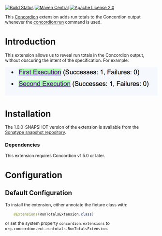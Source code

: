 [![Build Status](https://img.shields.io/travis/concordion/concordion-run-totals-extension.svg)](https://travis-ci.org/concordion/concordion-run-totals-extension)
[![Maven Central](https://img.shields.io/maven-central/v/org.concordion/concordion-run-totals-extension.svg)](http://search.maven.org/#search%7Cga%7C1%7Cg%3A%22org.concordion%22%20AND%20a%3A%22concordion-run-totals-extension%22)
[![Apache License 2.0](https://img.shields.io/badge/license-Apache%202.0-blue.svg)](http://www.apache.org/licenses/LICENSE-2.0.html)

This [Concordion](http://www.concordion.org) extension adds run totals to the Concordion output whenever the [concordion:run](http://concordion.org/Tutorial.html#concordion:run) command is used.


# Introduction

This extension allows us to reveal run totals in the Concordion output, without obscuring the intent of the specification. For example:

![Run Totals Output Image](images/RunTotalsOutput.png)

# Installation
<!--- The extension is available from [Maven Central](http://search.maven.org/#artifactdetails%7Corg.concordion%7Cconcordion-run-totals-extension%7C1.0.0%7Cjar). --->
The 1.0.0-SNAPSHOT version of the extension is available from the [Sonatype snapshot repository](https://oss.sonatype.org/content/repositories/snapshots/org/concordion/concordion-run-totals-extension/1.0.0-SNAPSHOT/). 

### Dependencies
This extension requires Concordion v1.5.0 or later.

# Configuration

## Default Configuration

To install the extension, either annotate the fixture class with:

```java
    @Extensions(RunTotalsExtension.class)
```

or set the system property `concordion.extensions` to `org.concordion.ext.runtotals.RunTotalsExtension`.
